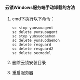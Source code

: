 #### 云锁Windows服务端手动卸载的方法
1. cmd下执行以下命令：
 
       sc stop yunsuoagent
       sc delete yunsuoagent
       sc stop yunsuodaemon
       sc delete yunsuodaemon
       sc delete resguard
       sc delete resguard2
       sc delete secmodel
2. 删除云锁安装目录

3. 重启服务器